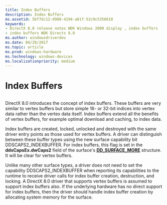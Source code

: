```yaml
---
title: Index Buffers
description: Index Buffers
ms.assetid: 5bf7dc12-d988-4194-a81f-52c9c5356610
keywords:
- DirectX 8.0 release notes WDK Windows 2000 display , index buffers
- index buffers WDK Directx 8.0
ms.author: windowsdriverdev
ms.date: 04/20/2017
ms.topic: article
ms.prod: windows-hardware
ms.technology: windows-devices
ms.localizationpriority: medium
---
```


# Index Buffers


## <span id="ddk_index_buffers_gg"></span><span id="DDK_INDEX_BUFFERS_GG"></span>


DirectX 8.0 introduces the concept of index buffers. These buffers are very similar to vertex buffers but store simple 16- or 32-bit indices into vertex data rather than the vertex data itself. Index buffers extend all the benefits of vertex buffers, for example optimal download and caching, to index data.

Index buffers are created, locked, unlocked and destroyed with the same driver entry points as those used for vertex buffers. A driver can distinguish between these buffer types using the new surface capability bit DDSCAPS2\_INDEXBUFFER. For index buffers, this flag is set in the **ddsCapsEx.dwCaps2** field of the surface's [**DD\_SURFACE\_MORE**](https://msdn.microsoft.com/library/windows/hardware/ff551737) structure. It will be clear for vertex buffers.

Unlike many other surface types, a driver does not need to set the capability DDSCAPS2\_INDEXBUFFER when reporting its capabilities to the runtime to receive driver calls for index buffer creation, destruction, and locking. A DirectX 8.0 driver that supports vertex buffers is assumed to support index buffers also. If the underlying hardware has no direct support for index buffers, then the driver should handle index buffer creation by allocating system memory for the surface.

 

 





